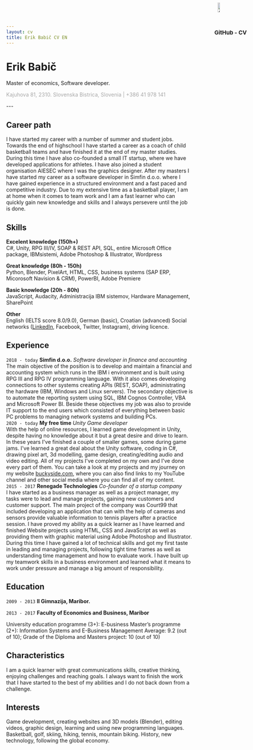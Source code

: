 ```yaml
---
layout: cv
title: Erik Babič CV EN
---
```

# Erik Babič
Master of economics, Software developer.

<div id="homeaddress">
<p align="left" style="color:#A9A9A9" style="font-size:1vw"> Kajuhova 81, 2310. Slovenska Bistrica, Slovenia | +386 41 978 141 </p>
<img style="border-radius: 50%; position: absolute; right: 13em; top:0.5em; width: 10%;" src = "https://media-exp1.licdn.com/dms/image/C4E03AQGf5264XWTP5w/profile-displayphoto-shrink_200_200/0/1516777056604?e=1655942400&v=beta&t=DSa5obZZBv0QKgTgDL7uTQdMURaeyYSMIV0Ne-dZmJk" alt="profilna slika">
<img style="position: absolute; right: 6em; top:0.5em; width: 8%;" src = "/media/GitHubCV.png" alt="QR do GitHubCV">
<span style="position: absolute; right: 5.5em; top:5.2em; font-size: 15px; font-weight: bold" class="caption">GitHub - CV</span>
</div>
---

## Career path

I have started my career with a number of summer and student jobs. Towards the end of highschool I have started a career as a coach of child basketball teams and have finished it at the end of my master studies. During this time I have also co-founded a small IT startup, where we have developed applications for athletes. I have also joined a student organisation AIESEC where I was the graphics designer. After my masters I have started my career as a software developer in Simfin d.o.o. where I have gained experience in a structured environment and a fast paced and competitive industry. Due to my extensive time as a basketball player, I am at home when it comes to team work and I am a fast learner who can quickly gain new knowledge and skills and I always persevere until the job is done.

## Skills

__Excelent knowledge (150h+)__  
C#, Unity, RPG III/IV, SOAP & REST API, SQL, entire Microsoft Office package, IBMsistemi, Adobe Photoshop & Illustrator, Wordpress

__Great knowledge (80h - 150h)__  
Python, Blender, PixelArt, HTML, CSS, business systems (SAP ERP, Micorosoft Navision & CRM), PowerBI, Adobe Premiere

__Basic knowledge (20h - 80h)__  
JavaScript, Audacity, Administracija IBM sistemov, Hardware Management, SharePoint

__Other__  
English (IELTS score 8.0/9.0), German (basic), Croatian (advanced) 
Social networks ([LinkedIn](https://www.linkedin.com/in/erik-babi%C4%8D-a81b9994/), Facebook, Twitter, Instagram), driving licence.

## Experience

`2018 - today`
__Simfin d.o.o.__ *Software developer in finance and accounting*  
The main objective of the position is to develop and maintain a financial and accounting system which runs in the IBM i environment and is built using RPG III and RPG IV programming language. With it also comes developing connections to other systems creating APIs (REST, SOAP), administrating the hardware (IBM, Windows and Linux servers). The secondary objective is to automate the reporting system using SQL, IBM Cognos Controller, VBA and Microsoft Power BI. Beside these objectives my job was also to provide IT support to the end users which consisted of everything between basic PC problems to managing network systems and building PCs.
<br>
`2020 - today`
__My free time__ *Unity Game developer*  
With the help of online resources, I learned game development in Unity, despite having no knowledge about it but a great desire and drive to learn. In these years I've finished a couple of smaller games, some during game jams. I've learned a great deal about the Unity software, coding in C#, drawing pixel art, 3d modelling, game design, creating/editing audio and video editing. All of my projects I've completed on my own and I've done every part of them. You can take a look at my projects and my journey on my website [buckyside.com](http://buckyside.com), where you can also find links to my YouTube channel and other social media where you can find all of my content.
<br>
`2015 - 2017`
__Renegade Technologies__ *Co-founder of a startup company*  
I have started as a business manager as well as a project manager, my tasks were to lead and manage projects, gaining new customers and customer support. The main project of the company was Court99 that included developing an application that can with the help of cameras and sensors provide valuable information to tennis players after a practice session. I have proved my ability as a quick learner as I have learned and finished Website projects using HTML, CSS and JavaScript as well as providing them with graphic material using Adobe Photoshop and Illustrator. During this time I have gained a lot of technical skills and got my first taste in leading and managing projects, following tight time frames as well as understanding time management and how to evaluate work. I have built up my teamwork skills in a business environment and learned what it means to work under pressure and manage a big amount of responsibility.

## Education

`2009 - 2013`
__II Gimnazija, Maribor.__  

`2013 - 2017`
__Faculty of Economics and Business, Maribor__

University education programme (3+): E-business 
Master’s programme (2+): Information Systems and E-Business Management 
Average: 9.2 (out of 10); Grade of the Diploma and Masters project: 10 (out of 10)

## Characteristics
I am a quick learner with great communications skills, creative thinking, enjoying challenges and reaching goals. I always want to finish the work that I have started to the best of my abilities and I do not back down from a challenge.

## Interests
Game development, creating websites and 3D models (Blender), editing videos, graphic design, learning and using new programming
languages. Basketball, golf, skiing, hiking, tennis, mountain biking. History, new technology, following the global economy.

<!-- Last edited: May 2022 -->
